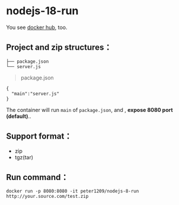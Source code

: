 nodejs-18-run
================

You see [docker hub](https://hub.docker.com/r/peter1209/nodejs-18-run/), too.

## Project and zip structures：
```
├── package.json
└── server.js
```
> package.json
```
{
  "main":"server.js"
}
```

The container will run `main` of `package.json`, and , **expose 8080 port (default)**..

## Support format：

* zip
* tgz(tar)

## Run command：
```
docker run -p 8080:8080 -it peter1209/nodejs-8-run http://your.source.com/test.zip
```


